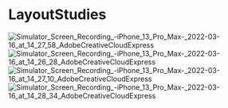 # LayoutStudies
![Simulator_Screen_Recording_-_iPhone_13_Pro_Max_-_2022-03-16_at_14_27_58_AdobeCreativeCloudExpress](https://user-images.githubusercontent.com/49749125/158581327-2e614544-810b-4067-bac9-e673d94e4b3c.gif)
![Simulator_Screen_Recording_-_iPhone_13_Pro_Max_-_2022-03-16_at_14_26_28_AdobeCreativeCloudExpress](https://user-images.githubusercontent.com/49749125/158581312-5ca831fa-9a0c-4687-b418-e8b2301337c7.gif)
![Simulator_Screen_Recording_-_iPhone_13_Pro_Max_-_2022-03-16_at_14_27_10_AdobeCreativeCloudExpress](https://user-images.githubusercontent.com/49749125/158581322-9cb7b65d-4e3f-4a74-a808-324a34772951.gif)
![Simulator_Screen_Recording_-_iPhone_13_Pro_Max_-_2022-03-16_at_14_28_34_AdobeCreativeCloudExpress](https://user-images.githubusercontent.com/49749125/158581332-7e0ffc81-aa35-44c3-928b-f24fa765bac9.gif)
